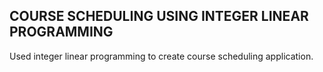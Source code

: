 ## COURSE SCHEDULING USING INTEGER LINEAR PROGRAMMING

Used integer linear programming to create course scheduling application.
